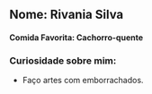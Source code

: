 ## Nome: **Rivania Silva**
#### Comida Favorita: **Cachorro-quente**

### Curiosidade sobre mim:
- Faço artes com emborrachados.

